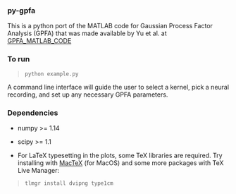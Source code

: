 ### py-gpfa

This is a python port of the MATLAB code for Gaussian Process Factor Analysis (GPFA) that was made
available by Yu et al. at [GPFA_MATLAB_CODE](http://users.ece.cmu.edu/~byronyu/software/gpfa0203.tgz)

### To run
> ``python example.py``

A command line interface will guide the user to select a kernel, pick a neural recording, and set up any necessary GPFA parameters.

### Dependencies

- numpy >= 1.14

- scipy >= 1.1

- For LaTeX typesetting in the plots, some TeX libraries are required. Try installing with [MacTeX](http://www.tug.org/mactex/morepackages.html) (for MacOS) and some more packages with TeX Live Manager:
> ``tlmgr install dvipng type1cm``
